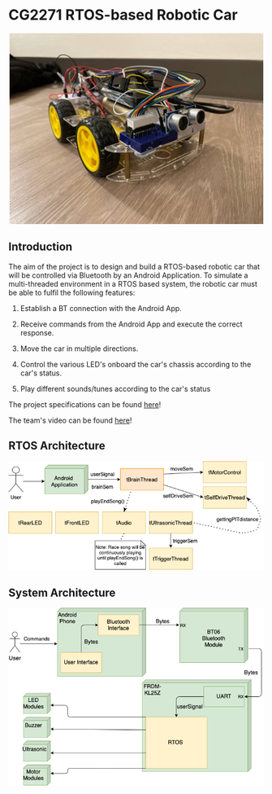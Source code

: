 # CG2271 RTOS-based Robotic Car

<p align = "center">
  <img src="documents/CG2271Robot.jpeg" width="500">
  </p>

## Introduction

The aim of the project is to design and build a RTOS-based robotic car that will be controlled via Bluetooth by an Android Application. To simulate a multi-threaded environment in a RTOS based system, the robotic car must be able to fulfil the following features:

1.  Establish a BT connection with the Android App.

2.  Receive commands from the Android App and execute the correct response.

3.  Move the car in multiple directions.

4.  Control the various LED's onboard the car's chassis according to the car's status.

5.  Play different sounds/tunes according to the car's status

The project specifications can be found [here](https://github.com/AlexanderTanJunAn/CG2271/blob/main/documents/Project%20Specifications_AY2021SEM2.pdf)!

The team's video can be found [here](https://youtu.be/i1rt4jdiWIk)!

## RTOS Architecture

<p align = "center">
  <img src="documents/RTOSArchitecture.png">
  </p>
  
## System Architecture

<p align = "center">
  <img src="documents/SystemArchitecture.png">
  </p>
